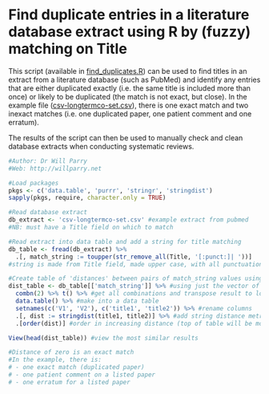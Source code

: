 # Find duplicate entries in a literature database extract using R by (fuzzy) matching on Title

This script (available in [find_duplicates.R](find_duplicates.R)) can be used to find titles in an extract from a literature database (such as PubMed) and identify any entries that are either duplicated exactly (i.e. the same title is included more than once) or likely to be duplicated (the match is not exact, but close). In the example file ([csv-longtermco-set.csv](csv-longtermco-set.csv)), there is one exact match and two inexact matches (i.e. one duplicated paper, one patient comment and one erratum).

The results of the script can then be used to manually check and clean database extracts when conducting systematic reviews.

```r
#Author: Dr Will Parry 
#Web: http://willparry.net

#Load packages
pkgs <- c('data.table', 'purrr', 'stringr', 'stringdist')
sapply(pkgs, require, character.only = TRUE)

#Read database extract
db_extract <- 'csv-longtermco-set.csv' #example extract from pubmed
#NB: must have a Title field on which to match

#Read extract into data table and add a string for title matching
db_table <- fread(db_extract) %>%
  .[, match_string := toupper(str_remove_all(Title, '[:punct:]| '))]
#string is made from Title field, made upper case, with all punctuation and spaces removed

#Create table of 'distances' between pairs of match_string values using {stringdist} package
dist_table <- db_table[['match_string']] %>% #using just the vector of match_strings 
  combn(2) %>% t() %>% #get all combinations and transpose result to long format
  data.table() %>% #make into a data table
  setnames(c('V1', 'V2'), c('title1', 'title2')) %>% #rename columns
  .[, dist := stringdist(title1, title2)] %>% #add string distance metric
  .[order(dist)] #order in increasing distance (top of table will be most similar)

View(head(dist_table)) #view the most similar results

#Distance of zero is an exact match
#In the example, there is:
# - one exact match (duplicated paper)
# - one patient comment on a listed paper
# - one erratum for a listed paper

```
